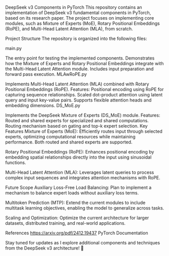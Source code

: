 DeepSeek v3 Components in PyTorch
This repository contains an implementation of DeepSeek v3 fundamental components in PyTorch, based on its research paper. The project focuses on implementing core modules, such as Mixture of Experts (MoE), Rotary Positional Embeddings (RoPE), and Multi-Head Latent Attention (MLA), from scratch.

Project Structure
The repository is organized into the following files:

main.py

The entry point for testing the implemented components.
Demonstrates how the Mixture of Experts and Rotary Positional Embeddings integrate with the Multi-Head Latent Attention module.
Includes input preparation and forward pass execution.
MLAwRoPE.py

Implements Multi-Head Latent Attention (MLA) combined with Rotary Positional Embeddings (RoPE).
Features:
Positional encoding using RoPE for capturing sequence relationships.
Scaled dot-product attention using latent query and input key-value pairs.
Supports flexible attention heads and embedding dimensions.
DS_MoE.py

Implements the DeepSeek Mixture of Experts (DS_MoE) module.
Features:
Routed and shared experts for specialized and shared computations.
Routing mechanism based on gating and top-k expert selection.
Key Features
Mixture of Experts (MoE):
Efficiently routes input through selected experts, optimizing computational resources while maintaining performance. Both routed and shared experts are supported.

Rotary Positional Embeddings (RoPE):
Enhances positional encoding by embedding spatial relationships directly into the input using sinusoidal functions.

Multi-Head Latent Attention (MLA):
Leverages latent queries to process complex input sequences and integrates attention mechanisms with RoPE.

Future Scope
Auxiliary Loss-Free Load Balancing:
Plan to implement a mechanism to balance expert loads without auxiliary loss terms.

Multitoken Prediction (MTP):
Extend the current modules to include multitask learning objectives, enabling the model to generalize across tasks.

Scaling and Optimization:
Optimize the current architecture for larger datasets, distributed training, and real-world applications.

References
https://arxiv.org/pdf/2412.19437
PyTorch Documentation

Stay tuned for updates as I explore additional components and techniques from the DeepSeek v3 architecture! 🎉
